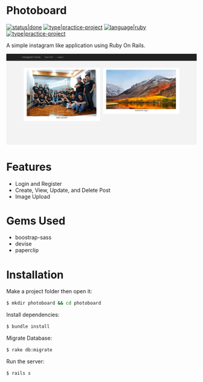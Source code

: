 # Photoboard

[![status|done](http://jeffreynerona.com/badges/status-done.svg)](http://jeffreynerona.com/projects) [![type|practice-project](http://jeffreynerona.com/badges/type-practiceproject.svg)](http://jeffreynerona.com/projects/) [![language|ruby](http://jeffreynerona.com/badges/language-ruby.svg)](http://jeffreynerona.com/projects/javascript)  [![type|practice-project](http://jeffreynerona.com/badges/technology-rubyonrails.svg)](http://jeffreynerona.com/projects/)

A simple instagram like application using Ruby On Rails. 

![jeffreynerona|photobard](https://raw.githubusercontent.com/jeffreynerona/photoboard/master/screenshot/photoboard.png)

# Features

  - Login and Register
  - Create, View, Update, and Delete Post
  - Image Upload

# Gems Used

  - boostrap-sass
  - devise
  - paperclip

# Installation
Make a project folder then open it:
```sh
$ mkdir photoboard && cd photoboard
```

Install dependencies:
```sh
$ bundle install
```

Migrate Database:
```sh
$ rake db:migrate
```

Run the server:
```sh
$ rails s
```
